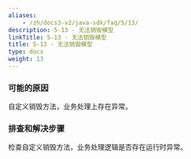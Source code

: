 ```yaml
---
aliases:
    - /zh/docs3-v2/java-sdk/faq/5/13/
description: 5-13 - 无法销毁模型
linkTitle: 5-13 - 无法销毁模型
title: 5-13 - 无法销毁模型
type: docs
weight: 13
---
```




### 可能的原因

自定义销毁方法，业务处理上存在异常。

### 排查和解决步骤

检查自定义销毁方法，业务处理逻辑是否存在运行时异常。